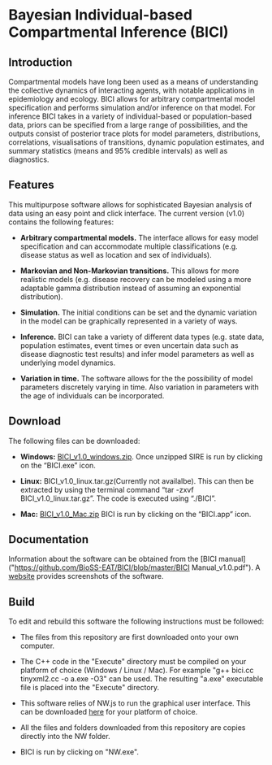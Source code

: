 # Bayesian Individual-based Compartmental Inference (BICI)

## Introduction

Compartmental models have long been used as a means of understanding the collective dynamics of interacting agents, with notable applications in epidemiology and ecology. BICI allows for arbitrary compartmental model specification and performs simulation and/or inference on that model.
For inference BICI takes in a variety of individual-based or population-based data, priors can be specified from a large range of possibilities, and the outputs consist of posterior trace plots for model parameters, distributions, correlations, visualisations of transitions, dynamic population estimates, and summary statistics (means and 95% credible intervals) as well as diagnostics.

## Features

This multipurpose software allows for sophisticated Bayesian analysis of data using an easy point and click interface.
The current version (v1.0) contains the following features:

* **Arbitrary compartmental models.** The interface allows for easy model specification and can accommodate multiple classifications (e.g. disease status as well as location and sex of individuals).

* **Markovian and Non-Markovian transitions.** This allows for more realistic models (e.g. disease recovery can be modeled using a more adaptable gamma distribution instead of assuming an exponential distribution).

* **Simulation.** The initial conditions can be set and the dynamic variation in the model can be graphically represented in a variety of ways.

* **Inference.** BICI can take a variety of different data types (e.g. state data, population estimates, event times or even uncertain data such as disease diagnostic test results) and infer model parameters as well as underlying model dynamics.

* **Variation in time.** The software allows for the the possibility of model parameters discretely varying in time. Also variation in parameters with the age of individuals can be incorporated.

## Download

The following files can be downloaded:

* **Windows:** [BICI_v1.0_windows.zip](https://github.com/BioSS-EAT/BICI/releases/download/v1.0/BICI_v1.0_windows.zip). Once unzipped SIRE is run by clicking on the “BICI.exe” icon.

* **Linux:** BICI_v1.0_linux.tar.gz(Currently not availalbe). This can then be extracted by using the terminal command “tar -zxvf BICI_v1.0_linux.tar.gz”. The code is executed using “./BICI”.

* **Mac:** [BICI_v1.0_Mac.zip](https://github.com/BioSS-EAT/BICI/releases/download/v1.0/BICI_v1.0_Mac.zip) BICI is run by clicking on the “BICI.app” icon.

## Documentation

Information about the software can be obtained from the [BICI manual]("https://github.com/BioSS-EAT/BICI/blob/master/BICI Manual_v1.0.pdf"). A [website](https://bioss-eat.github.io/BICI.html) provides screenshots of the software.

## Build

To edit and rebuild this software the following instructions must be followed:

* The files from this repository are first downloaded onto your own computer.

* The C++ code in the "Execute" directory must be compiled on your platform of choice (Windows / Linux / Mac). For example "g++ bici.cc tinyxml2.cc -o a.exe -O3" can be used. The resulting "a.exe" executable file is placed into the "Execute" directory.

* This software relies of NW.js to run the graphical user interface. This can be downloaded [here](https://github.com/nwjs/nw.js) for your platform of choice.  

* All the files and folders downloaded from this repository are copies directly into the NW folder. 

* BICI is run by clicking on "NW.exe".


